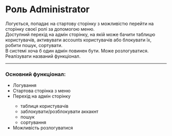 <!DOCTYPE html>
<html lang="en">
<head>
	<meta charset="UTF-8">
</head>
<body>
    <div>
		<h1>Роль Administrator</h1>
		<div>Логується, попадає на стартову сторінку з можливістю перейти на сторінку своєї ролі за допомогою меню. </div>
		<div>Доступний перехід на адмін сторінку, на якій може бачити таблицю користувачів, активувати accounts користувачів або блокувати їх, робити пошук, сортувати.</div> 
		<div>В системі хоча б один адмін повинен бути. Може розлогуватися. Реалізувати названий функціонал.</div>
	<div>
	<hr>
	<h3>Основний функціонал:</h3>
	<ul>
		<li>Логування</li>
		<li>Стартова сторінка з меню</li>
		<li>Перехід на адмін сторінку</li>
		<ul>
			<li>таблиця користувачів</li>
			<li>заблокувати/розблокувати аккакнт</li>
			<li>пошук</li>
			<li>сортування</li>
		</ul>
		<li>Можливість розлогуватися</li>
	</ul>
	
</body>
</html>
